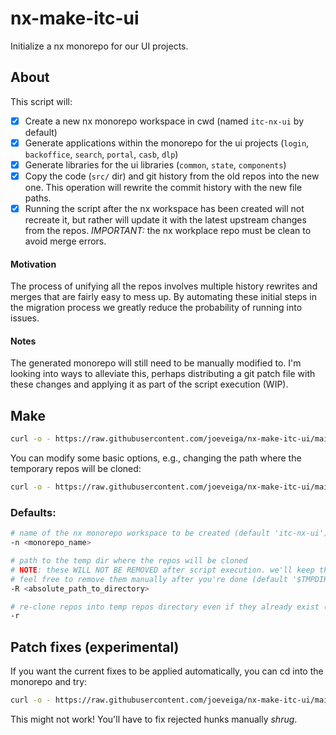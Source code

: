 # nx-make-itc-ui

Initialize a nx monorepo for our UI projects.

## About

This script will:

- [x] Create a new nx monorepo workspace in cwd (named `itc-nx-ui` by default)
- [x] Generate applications within the monorepo for the ui projects (`login`, `backoffice`, `search`, `portal`, `casb`, `dlp`)
- [x] Generate libraries for the ui libraries (`common`, `state`, `components`)
- [x] Copy the code (`src/` dir) and git history from the old repos into the new one. This operation will rewrite the commit history with the new file paths.
- [x] Running the script after the nx workspace has been created will not recreate it, but rather will update it with the latest upstream changes from
      the repos. _IMPORTANT:_ the nx workplace repo must be clean to avoid merge errors.

#### Motivation

The process of unifying all the repos involves multiple history rewrites and merges that are fairly easy to mess up. By automating these initial steps
in the migration process we greatly reduce the probability of running into issues.

#### Notes

The generated monorepo will still need to be manually modified to.
I'm looking into ways to alleviate this, perhaps distributing a git patch file with these changes and applying it
as part of the script execution (WIP).

## Make

```bash
curl -o - https://raw.githubusercontent.com/joeveiga/nx-make-itc-ui/main/make.sh | bash
```

You can modify some basic options, e.g., changing the path where the temporary repos will be cloned:

```bash
curl -o - https://raw.githubusercontent.com/joeveiga/nx-make-itc-ui/main/make.sh | bash -s -- -R $(pwd)/__tmp-repos
```
### Defaults:

```bash
# name of the nx monorepo workspace to be created (default 'itc-nx-ui')
-n <monorepo_name>

# path to the temp dir where the repos will be cloned
# NOTE: these WILL NOT BE REMOVED after script execution. we'll keep them around to be used as reference for the manual changes
# feel free to remove them manually after you're done (default '$TMPDIR/__nx-make-itc-ui__tmp-repos')
-R <absolute_path_to_directory>

# re-clone repos into temp repos directory even if they already exist (default not set)
-r
```

## Patch fixes (experimental)

If you want the current fixes to be applied automatically, you can cd into the monorepo and try:

```bash
curl -o - https://raw.githubusercontent.com/joeveiga/nx-make-itc-ui/main/fixes_patch.diff | git apply --reject --whitespace=fix
```

This might not work! You'll have to fix rejected hunks manually *shrug*.

